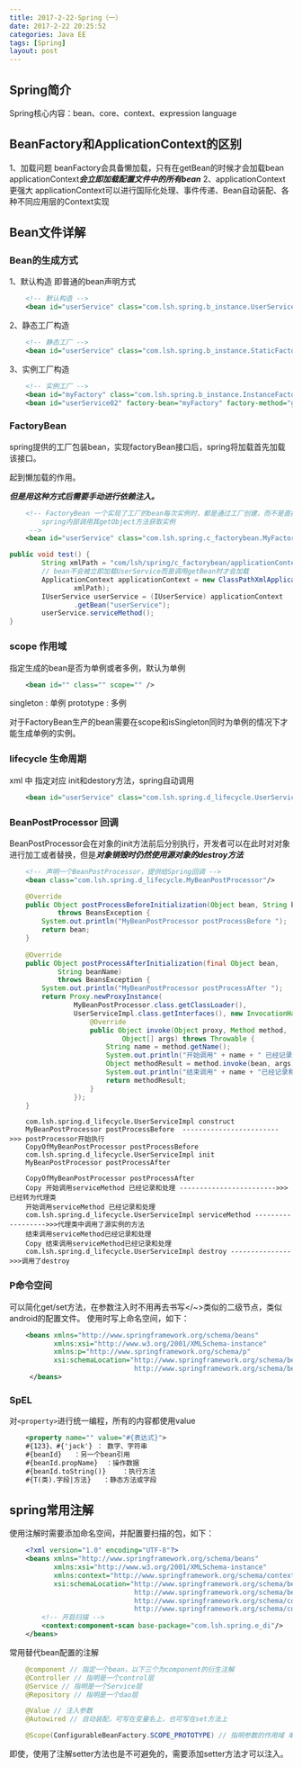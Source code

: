 ```yaml
---
title: 2017-2-22-Spring（一）
date: 2017-2-22 20:25:52 
categories: Java EE
tags: [Spring]
layout: post
---
```


## Spring简介

Spring核心内容：bean、core、context、expression language

## BeanFactory和ApplicationContext的区别

1、加载问题
beanFactory会具备懒加载，只有在getBean的时候才会加载bean
applicationContext***会立即加载配置文件中的所有bean***
2、applicationContext更强大
applicationContext可以进行国际化处理、事件传递、Bean自动装配、各种不同应用层的Context实现

## Bean文件详解

### Bean的生成方式

1、默认构造
即普通的bean声明方式
``` xml
	<!-- 默认构造 -->
	<bean id="userService" class="com.lsh.spring.b_instance.UserServiceImpl" />
```

2、静态工厂构造
``` xml
	<!-- 静态工厂 -->
	<bean id="userService" class="com.lsh.spring.b_instance.StaticFactory" factory-method="getUserService"/>
```
3、实例工厂构造
``` xml
	<!-- 实例工厂 -->
	<bean id="myFactory" class="com.lsh.spring.b_instance.InstanceFactory"></bean>
	<bean id="userService02" factory-bean="myFactory" factory-method="getUserService"/>
```

### FactoryBean

spring提供的工厂包装bean，实现factoryBean接口后，spring将加载首先加载该接口。

起到懒加载的作用。

***但是用这种方式后需要手动进行依赖注入。***

``` xml
    <!-- FactoryBean 一个实现了工厂的bean每次实例时，都是通过工厂创建，而不是直接的实例
    	spring内部调用其getObject方法获取实例
     -->
	<bean id="userService" class="com.lsh.spring.c_factorybean.MyFactoryBean"/>
```

``` java
public void test() {
		String xmlPath = "com/lsh/spring/c_factorybean/applicationContext.xml";
		// bean不会被立即加载UserService而是调用getBean时才会加载
		ApplicationContext applicationContext = new ClassPathXmlApplicationContext(
				xmlPath);
		IUserService userService = (IUserService) applicationContext
				.getBean("userService");
		userService.serviceMethod();
}
```
### scope 作用域
指定生成的bean是否为单例或者多例，默认为单例
``` xml
	<bean id="" class="" scope="" />
```
singleton : 单例
prototype : 多例

对于FactoryBean生产的bean需要在scope和isSingleton同时为单例的情况下才能生成单例的实例。

### lifecycle 生命周期

xml 中 指定对应 init和destory方法，spring自动调用
``` xml
	<bean id="userService" class="com.lsh.spring.d_lifecycle.UserServiceImpl" init-method="init" destroy-method="destroy"/>
```

### BeanPostProcessor 回调
BeanPostProcessor会在对象的init方法前后分别执行，开发者可以在此时对对象进行加工或者替换，但是***对象销毁时仍然使用源对象的destroy方法***
``` xml
	<!-- 声明一个BeanPostProcessor，提供给Spring回调 -->
	<bean class="com.lsh.spring.d_lifecycle.MyBeanPostProcessor"/>
```
``` java
	@Override
	public Object postProcessBeforeInitialization(Object bean, String beanName)
			throws BeansException {
		System.out.println("MyBeanPostProcessor postProcessBefore ");
		return bean;
	}
	
	@Override
	public Object postProcessAfterInitialization(final Object bean,
			String beanName)
			throws BeansException {
		System.out.println("MyBeanPostProcessor postProcessAfter ");
		return Proxy.newProxyInstance(
				MyBeanPostProcessor.class.getClassLoader(),
				UserServiceImpl.class.getInterfaces(), new InvocationHandler() {
					@Override
					public Object invoke(Object proxy, Method method,
							Object[] args) throws Throwable {
						String name = method.getName();
						System.out.println("开始调用" + name + " 已经记录和处理");
						Object methodResult = method.invoke(bean, args);
						System.out.println("结束调用" + name + "已经记录和处理");
						return methodResult;
					}
				});
	}
```
``` log
	com.lsh.spring.d_lifecycle.UserServiceImpl construct
	MyBeanPostProcessor postProcessBefore  ------------------------ >>> postProcessor开始执行
	CopyOfMyBeanPostProcessor postProcessBefore 
	com.lsh.spring.d_lifecycle.UserServiceImpl init
	MyBeanPostProcessor postProcessAfter 

	CopyOfMyBeanPostProcessor postProcessAfter 
	Copy 开始调用serviceMethod 已经记录和处理 ------------------------>>>已经转为代理类
	开始调用serviceMethod 已经记录和处理
	com.lsh.spring.d_lifecycle.UserServiceImpl serviceMethod ------------------>>>代理类中调用了源实例的方法
	结束调用serviceMethod已经记录和处理
	Copy 结束调用serviceMethod已经记录和处理
	com.lsh.spring.d_lifecycle.UserServiceImpl destroy --------------->>>调用了destroy
```

### P命令空间

可以简化get/set方法，在参数注入时不用再去书写<property></~>类似的二级节点，类似android的配置文件。
使用时写上命名空间，如下：
``` xml
	<beans xmlns="http://www.springframework.org/schema/beans"
		   xmlns:xsi="http://www.w3.org/2001/XMLSchema-instance"
		   xmlns:p="http://www.springframework.org/schema/p"
		   xsi:schemaLocation="http://www.springframework.org/schema/beans 
							   http://www.springframework.org/schema/beans/spring-beans.xsd">
	 </beans>
```

### SpEL
对`<property>`进行统一编程，所有的内容都使用value
``` xml
	<property name="" value="#{表达式}">
	#{123}、#{'jack'} ： 数字、字符串
	#{beanId}	：另一个bean引用
	#{beanId.propName}	：操作数据
	#{beanId.toString()}	：执行方法
	#{T(类).字段|方法}	：静态方法或字段
```


## spring常用注解

使用注解时需要添加命名空间，并配置要扫描的包，如下：
``` xml
	<?xml version="1.0" encoding="UTF-8"?>
	<beans xmlns="http://www.springframework.org/schema/beans"
		   xmlns:xsi="http://www.w3.org/2001/XMLSchema-instance"
		   xmlns:context="http://www.springframework.org/schema/context"
		   xsi:schemaLocation="http://www.springframework.org/schema/beans 
							   http://www.springframework.org/schema/beans/spring-beans.xsd
							   http://www.springframework.org/schema/context 
							   http://www.springframework.org/schema/context/spring-context.xsd">
		<!-- 开启扫描 -->
		<context:component-scan base-package="com.lsh.spring.e_di"/>
	</beans>
```


常用替代bean配置的注解
``` java
	@component // 指定一个bean，以下三个为component的衍生注解
	@Controller // 指明是一个control层
	@Service // 指明是一个Service层
	@Repository // 指明是一个dao层

	@Value // 注入参数
	@Autowired // 自动装配，可写在变量名上，也可写在set方法上

	@Scope(ConfigurableBeanFactory.SCOPE_PROTOTYPE) // 指明参数的作用域 单例(singleton)或者多例(prototype)
```

即使，使用了注解setter方法也是不可避免的，需要添加setter方法才可以注入。
